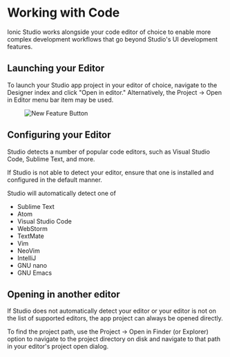 # Working with Code

Ionic Studio works alongside your code editor of choice to enable more complex development workflows
that go beyond Studio's UI development features.

## Launching your Editor

To launch your Studio app project in your editor of choice, navigate to the Designer index and click "Open in editor." Alternatively,
the Project -> Open in Editor menu bar item may be used.

<figure>
  <img alt="New Feature Button" src="/img/studio/2/ss-designer-index.png" />
</figure>

## Configuring your Editor

Studio detects a number of popular code editors, such as Visual Studio Code, Sublime Text, and more.

If Studio is not able to detect your editor, ensure that one is installed and configured in the default manner.

Studio will automatically detect one of

* Sublime Text
* Atom
* Visual Studio Code
* WebStorm
* TextMate
* Vim
* NeoVim
* IntelliJ
* GNU nano
* GNU Emacs

## Opening in another editor

If Studio does not automatically detect your editor or your editor is not on the list of supported editors, 
the app project can always be opened directly.

To find the project path, use the Project -> Open in Finder (or Explorer) option to navigate to the project
directory on disk and navigate to that path in your editor's project open dialog.
